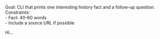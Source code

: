 Goal: CLI that prints one interesting history fact and a follow-up question.  
Constraints:  
    - Fact: 40-60 words  
    - Include a source URL if possible  

Hi...

